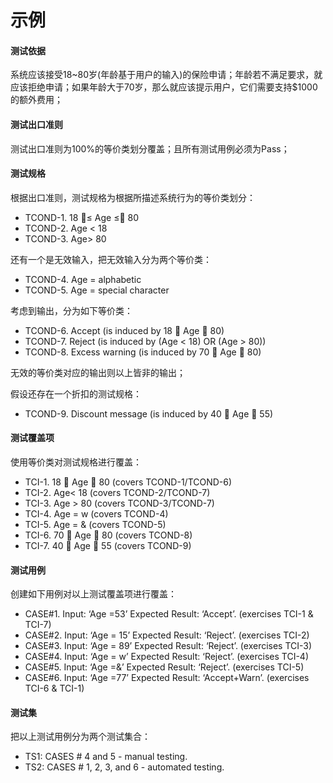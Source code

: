# 示例

#### 测试依据

系统应该接受18~80岁\(年龄基于用户的输入\)的保险申请；年龄若不满足要求，就应该拒绝申请；如果年龄大于70岁，那么就应该提示用户，它们需要支持$1000的额外费用；

#### 测试出口准则

测试出口准则为100%的等价类划分覆盖；且所有测试用例必须为Pass；

#### 测试规格

根据出口准则，测试规格为根据所描述系统行为的等价类划分：

* TCOND-1. 18 ≤ Age ≤ 80
* TCOND-2. Age &lt; 18
* TCOND-3. Age&gt; 80

还有一个是无效输入，把无效输入分为两个等价类：

* TCOND-4. Age = alphabetic
* TCOND-5. Age = special character

考虑到输出，分为如下等价类：

* TCOND-6. Accept \(is induced by 18  Age  80\)
* TCOND-7. Reject \(is induced by \(Age &lt; 18\) OR \(Age &gt; 80\)\)
* TCOND-8. Excess warning \(is induced by 70  Age  80\)

无效的等价类对应的输出则以上皆非的输出；

假设还存在一个折扣的测试规格：

* TCOND-9. Discount message \(is induced by 40  Age  55\)

#### 测试覆盖项

使用等价类对测试规格进行覆盖：

* TCI-1. 18  Age  80 \(covers TCOND-1/TCOND-6\) 
* TCI-2. Age&lt; 18 \(covers TCOND-2/TCOND-7\) 
* TCI-3. Age &gt; 80 \(covers TCOND-3/TCOND-7\)
* TCI-4. Age = w \(covers TCOND-4\)
* TCI-5. Age = & \(covers TCOND-5\)
* TCI-6. 70  Age  80 \(covers TCOND-8\)
* TCI-7. 40  Age  55 \(covers TCOND-9\)

#### 测试用例

创建如下用例对以上测试覆盖项进行覆盖：

* CASE\#1. Input: ‘Age =53’ Expected Result: ‘Accept’. \(exercises TCI-1 & TCI-7\)
* CASE\#2. Input: ‘Age = 15’ Expected Result: ‘Reject’. \(exercises TCI-2\)
* CASE\#3. Input: ‘Age = 89’ Expected Result: ‘Reject’. \(exercises TCI-3\)
* CASE\#4. Input: ‘Age = w’ Expected Result: ‘Reject’. \(exercises TCI-4\)
* CASE\#5. Input: ‘Age =&’ Expected Result: ‘Reject’. \(exercises TCI-5\)
* CASE\#6. Input: ‘Age =77’ Expected Result: ‘Accept+Warn’. \(exercises TCI-6 & TCI-1\)

#### 测试集

把以上测试用例分为两个测试集合：

* TS1: CASES \# 4 and 5 - manual testing. 
* TS2: CASES \# 1, 2, 3, and 6 - automated testing.



